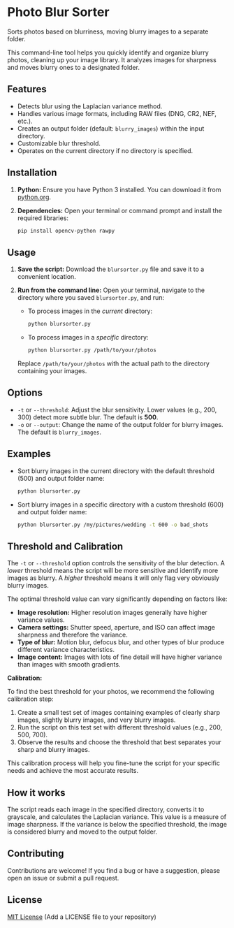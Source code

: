 # Photo Blur Sorter

Sorts photos based on blurriness, moving blurry images to a separate folder.

This command-line tool helps you quickly identify and organize blurry photos, cleaning up your image library. It analyzes images for sharpness and moves blurry ones to a designated folder.

## Features

*   Detects blur using the Laplacian variance method.
*   Handles various image formats, including RAW files (DNG, CR2, NEF, etc.).
*   Creates an output folder (default: `blurry_images`) within the input directory.
*   Customizable blur threshold.
*   Operates on the current directory if no directory is specified.

## Installation

1.  **Python:** Ensure you have Python 3 installed. You can download it from [python.org](https://www.python.org/downloads/).
2.  **Dependencies:** Open your terminal or command prompt and install the required libraries:

    ```bash
    pip install opencv-python rawpy
    ```

## Usage

1.  **Save the script:** Download the `blursorter.py` file and save it to a convenient location.
2.  **Run from the command line:** Open your terminal, navigate to the directory where you saved `blursorter.py`, and run:

    *   To process images in the *current* directory:

        ```bash
        python blursorter.py
        ```

    *   To process images in a *specific* directory:

        ```bash
        python blursorter.py /path/to/your/photos
        ```

    Replace `/path/to/your/photos` with the actual path to the directory containing your images.

## Options

*   `-t` or `--threshold`: Adjust the blur sensitivity. Lower values (e.g., 200, 300) detect more subtle blur. The default is **500**.
*   `-o` or `--output`: Change the name of the output folder for blurry images. The default is `blurry_images`.

## Examples

*   Sort blurry images in the current directory with the default threshold (500) and output folder name:

    ```bash
    python blursorter.py
    ```

*   Sort blurry images in a specific directory with a custom threshold (600) and output folder name:

    ```bash
    python blursorter.py /my/pictures/wedding -t 600 -o bad_shots
    ```

## Threshold and Calibration

The `-t` or `--threshold` option controls the sensitivity of the blur detection. A *lower* threshold means the script will be more sensitive and identify more images as blurry. A *higher* threshold means it will only flag very obviously blurry images.

The optimal threshold value can vary significantly depending on factors like:

*   **Image resolution:** Higher resolution images generally have higher variance values.
*   **Camera settings:** Shutter speed, aperture, and ISO can affect image sharpness and therefore the variance.
*   **Type of blur:** Motion blur, defocus blur, and other types of blur produce different variance characteristics.
*   **Image content:** Images with lots of fine detail will have higher variance than images with smooth gradients.

**Calibration:**

To find the best threshold for your photos, we recommend the following calibration step:

1.  Create a small test set of images containing examples of clearly sharp images, slightly blurry images, and very blurry images.
2.  Run the script on this test set with different threshold values (e.g., 200, 500, 700).
3.  Observe the results and choose the threshold that best separates your sharp and blurry images.

This calibration process will help you fine-tune the script for your specific needs and achieve the most accurate results.

## How it works

The script reads each image in the specified directory, converts it to grayscale, and calculates the Laplacian variance. This value is a measure of image sharpness. If the variance is below the specified threshold, the image is considered blurry and moved to the output folder.

## Contributing

Contributions are welcome! If you find a bug or have a suggestion, please open an issue or submit a pull request.

## License

[MIT License](LICENSE) (Add a LICENSE file to your repository)
